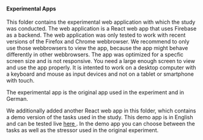 <h4>Experimental Apps</h4>

This folder contains the experimental web application with which the study was conducted. The web application is a React web app that uses Firebase as a backend. The web application was only tested to work with recent versions of the Firefox and Chrome webbrowser. We recommend to only use those webbrowsers to view the app, because the app might behave differently in other webbrowsers. The app was optimized for a specfic screen size and is not responsive. You need a large enough screen to view and use the app properly. It is intented to work on a desktop computer with a keyboard and mouse as input devices and not on a tablet or smartphone with touch.

The experimental app is the original app used in the experiment and in German.

We additionally added another React web app in this folder, which contains a demo version of the tasks used in the study. This demo app is in English and can be tested live <a href="https://task-demo-app.web.app/"> here </a>. In the demo app you can choose between the tasks as well as the stressor used in the original experiment.
